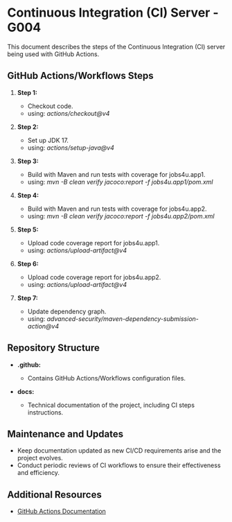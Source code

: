 # Continuous Integration (CI) Server - G004

This document describes the steps of the Continuous Integration (CI) server being used with GitHub Actions.

## GitHub Actions/Workflows Steps

1. **Step 1:**
    - Checkout code.
    - using: *actions/checkout@v4*

2. **Step 2:**
    - Set up JDK 17.
    - using: *actions/setup-java@v4*

3. **Step 3:**
    - Build with Maven and run tests with coverage for jobs4u.app1.
    - using: *mvn -B clean verify jacoco:report -f jobs4u.app1/pom.xml*

4. **Step 4:**
    - Build with Maven and run tests with coverage for jobs4u.app2.
    - using: *mvn -B clean verify jacoco:report -f jobs4u.app2/pom.xml*

5. **Step 5:**
    - Upload code coverage report for jobs4u.app1.
    - using: *actions/upload-artifact@v4*

6. **Step 6:**
    - Upload code coverage report for jobs4u.app2.
    - using: *actions/upload-artifact@v4*

7. **Step 7:**
    - Update dependency graph.
    - using: *advanced-security/maven-dependency-submission-action@v4*

## Repository Structure

- **.github:**
    - Contains GitHub Actions/Workflows configuration files.

- **docs:**
    - Technical documentation of the project, including CI steps instructions.

## Maintenance and Updates

- Keep documentation updated as new CI/CD requirements arise and the project evolves.
- Conduct periodic reviews of CI workflows to ensure their effectiveness and efficiency.

## Additional Resources

- [GitHub Actions Documentation](https://docs.github.com/en/actions)
